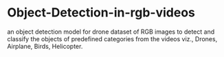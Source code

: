 # Object-Detection-in-rgb-videos
an object detection model for drone dataset of RGB images to detect and classify the objects of predefined categories from the videos viz., Drones, Airplane, Birds, Helicopter. 
